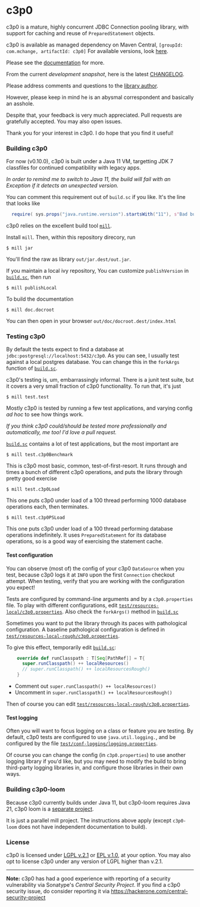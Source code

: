 # c3p0

c3p0 is a mature, highly concurrent JDBC Connection pooling library, with
support for caching and reuse of `PreparedStatement` objects.

c3p0 is available as managed dependency on Maven Central,
<code>[groupId: com.mchange, artifactId: c3p0]</code> For available versions, look [here](https://oss.sonatype.org/content/repositories/releases/com/mchange/c3p0/).

Please see the [documentation](http://www.mchange.com/projects/c3p0/) for more.

From the current *development snapshot*, here is the latest [CHANGELOG](CHANGELOG).

Please address comments and questions to the [library author](mailto:swaldman@mchange.com).

However, please keep in mind he is an abysmal correspondent and basically an asshole. 

Despite that, your feedback is very much appreciated. Pull requests are gratefully accepted. You may also open issues.

Thank you for your interest in c3p0. I do hope that you find it useful!

### Building c3p0

For now (v0.10.0), c3p0 is built under a Java 11 VM, targetting JDK 7 classfiles for continued compatibility with legacy apps.

_In order to remind me to switch to Java 11, the build will fail with an Exception if it detects an unexpected version._

You can comment this requirement out of `build.sc` if you like. It's the line that looks like

```scala
  require( sys.props("java.runtime.version").startsWith("11"), s"Bad build JVM: ${sys.props("java.runtime.version")} -- We currently expect to build under Java 11. (We generate Java $JvmCompatVersion compatible source files.)" )
```

c3p0 relies on the excellent build tool [`mill`](https://mill-build.com/).

Install `mill`. Then, within this repository direcory, run

```plaintext
$ mill jar
```

You'll find the raw as library `out/jar.dest/out.jar`.

If you maintain a local ivy repository, You can customize `publishVersion` in [`build.sc`](build.sc), then run

```plaintext
$ mill publishLocal
```

To build the documentation

```plaintext
$ mill doc.docroot
```

You can then open in your browser `out/doc/docroot.dest/index.html`

### Testing c3p0

By default the tests expect to find a database at `jdbc:postgresql://localhost:5432/c3p0`.
As you can see, I usually test against a local postgres database. You can change this in 
the `forkArgs` function of [`build.sc`](build.sc).

c3p0's testing is, um, embarrassingly informal. There is a junit test suite, but it covers a
very small fraction of c3p0 functionality. To run that, it's just

```plaintext
$ mill test.test
```

Mostly c3p0 is tested by running a few test applications, and varying config _ad hoc_ to see how things work.

_If you think c3p0 could/should be tested more professionally and automatically, me too! I'd love a pull request._

[`build.sc`](build.sc) contains a lot of test applications, but the most important are

```plaintext
$ mill test.c3p0Benchmark
```

This is c3p0 most basic, common, test-of-first-resort.
It runs through and times a bunch of different c3p0 operations, and puts the library through pretty good exercise

```plaintext
$ mill test.c3p0Load
```

This one puts c3p0 under load of a 100 thread performing 1000 database operations each,
then terminates.

```plaintext
$ mill test.c3p0PSLoad
```

This one puts c3p0 under load of a 100 thread performing database operations indefinitely.
It uses `PreparedStatement` for its database operations, so is a good way of exercising the
statement cache.

#### Test configuration

You can observe (most of) the config of your c3p0 `DataSource` when you test, because c3p0 logs it at `INFO`
upon the first `Connection` checkout attempt. When testing, verify that you are working with the configuration
you expect!

Tests are configured by command-line arguments and by a `c3p0.properties` file.
To play with different configurations, edit [`test/resources-local/c3p0.properties`](test/resources-local/c3p0.properties).
Also check the `forkArgs()` method in [`build.sc`](build.sc)

Sometimes you want to put the library through its paces with pathological configuration.
A baseline pathological configuration is defined in [`test/resources-local-rough/c3p0.properties`](test/resources-local-rough/c3p0.properties).

To give this effect, temporarily edit [`build.sc`](build.sc):

```scala
    override def runClasspath : T[Seq[PathRef]] = T{
      super.runClasspath() ++ localResources()
      // super.runClasspath() ++ localResourcesRough()
    }
```

* Comment out `super.runClasspath() ++ localResources()`
* Uncomment in `super.runClasspath() ++ localResourcesRough()`

Then of course you can edit [`test/resources-local-rough/c3p0.properties`](test/resources-local-rough/c3p0.properties).

#### Test logging

Often you will want to focus logging on a class or feature you are testing. By default, c3p0 tests
are configured to use `java.util.logging.`, and be configured by the file [`test/conf-logging/logging.properties`](test/conf-logging/logging.properties).

Of course you can change the config (in `c3p0.properties`) to use another logging library if you'd like,
but you may need to modify the build to bring third-party logging libraries in, and configure those libraries
in their own ways.

### Building c3p0-loom

Because c3p0 currently builds under Java 11, but c3p0-loom requires Java 21, c3p0 loom is a
[separate project](https://github.com/swaldman/c3p0-loom). 

It is just a parallel mill project.
The instructions above apply (except `c3p0-loom` does not have independent documentation to build).

### License

c3p0 is licensed under [LGPL v.2.1](LICENSE-LGPL) or [EPL v.1.0](LICENSE-EPL), at your option. You may also
opt to license c3p0 under any version of LGPL higher than v.2.1.

---

**Note:** c3p0 has had a good experience with reporting of a security vulnerability via Sonatype's _Central Security Project_.
If you find a c3p0 security issue, do consider reporting it via https://hackerone.com/central-security-project





